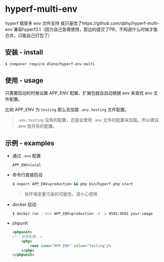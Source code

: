 # hyperf-multi-env
hyperf 框架多 env 文件支持
就只是改了https://github.com/qbhy/hyperf-multi-env
兼容hyperf2.1（因为自己急需使用，那边的提交了PR，不知道什么时候才能合并，只能自己打包了）

## 安装 - install
```bash
$ composer require dleno/hyperf-env-multi
```

## 使用 - usage
只需要启动的时候设置 APP_ENV 配置，扩展包就会自动根据 env 来查找 env 文件配置。

比如 APP_ENV 为 `testing` 那么会加载 `.env.testing` 文件配置。
> `.env.testing` 没有的配置，还是会使用 `.env` 文件的配置来加载。所以建议 .env 放共有的配置。

## 示例 - examples
* 通过 `.env` 配置
    ```dotenv
    APP_ENV=local
    ```
* 命令行直接启动
    ```bash
    $ export APP_ENV=production && php bin/hyperf.php start
    ```
    > 有环境变量污染的可能性，请小心使用
* docker 启动
    ```bash
    $ docker run --env APP_ENV=production -d -p 9501:9501 your-image 
    ```
* phpunit 
    ```xml
    <phpunit>
    <!--其他配置-->
        <php>
            <env name="APP_ENV" value="testing"/>
        </php>
    </phpunit>
    ```

